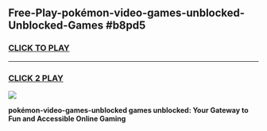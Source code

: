 
## Free-Play-pokémon-video-games-unblocked-Unblocked-Games #b8pd5
<h3>
<a href="https://news.freeplayer.one?title=pokémon-video-games-unblocked&ref=8M">CLICK TO PLAY</a></h3>
<hr>

<h3>
<a href="https://news.freeplayer.one?title=pokémon-video-games-unblocked&ref=8M">CLICK 2 PLAY</a>
  
</h3>

<a href="https://news.freeplayer.one?title=pokémon-video-games-unblocked&ref=8M"><img src="https://clearcache.store/games.png"></a>


**pokémon-video-games-unblocked games unblocked: Your Gateway to Fun and Accessible Online Gaming**
